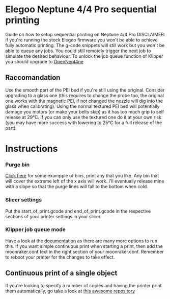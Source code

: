 # Elegoo Neptune 4/4 Pro sequential printing
Guide on how to setup sequential printing on Neptune 4/4 Pro
DISCLAIMER: if you're running the stock Elegoo firmware you won't be able to achieve fully automatic printing. The g-code snippets will still work but you won't be able to queue any jobs. You could still remotely trigger the next job to simulate the desired behaviour.
To unlock the job queue function of Klipper you should upgrade to [OpenNept4ne](https://github.com/OpenNeptune3D/OpenNept4une)

## Raccomandation
Use the smooth part of the PEI bed if you're still using the original. Consider upgrading to a glass one (this requires to change the probe too, the original one works with the magnetic PEI, if not changed the nozzle will dig into the glass when calibrating). Using the normal textured PEI bed will potentially damage you motors (or make your belts skip) as it has too much grip to self release at 29°C. If you can only use the textured one do it at your own risk (you may have more success with lowering to 25°C for a full release of the part).

# Instructions
### Purge bin
[Click here](https://thangs.com/search/neptune%20bin?scope=all) for some exampple of bins, print any that you like. Any bin that will cover the extreme left of the x axis will work. I'll eventually release mine with a slope so that the purge lines will fall to the bottom when cold.
### Slicer settings
Put the start_of_print.gcode and end_of_print.gcode in the respective sections of your printer settings in your slicer.
### Klipper job queue mode
Have a look at the [documentation]([url](https://moonraker.readthedocs.io/en/latest/configuration/)) as there are many more options to run this. If you want simple continuous print when starting a print, then add the moonraker.conf text in the right section of your moonraker.conf. Remember to reboot your printer for the changes to take effect.
## Continuous print of a single object
If you're looking to specify a number of copies and having the printer print them automatically, go take a look at [this awesome repository](https://github.com/hessfab/continuous-prints-klipper)
